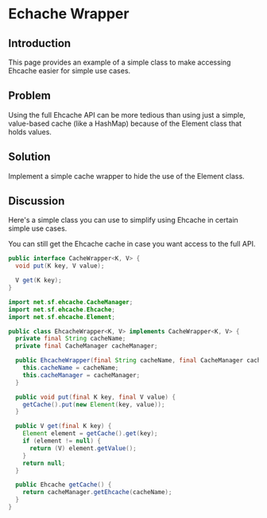 ---
---
# Echache Wrapper



## Introduction
This page provides an example of a simple class to make accessing Ehcache easier for simple use cases.

## Problem

Using the full Ehcache API can be more tedious than using just a simple, value-based cache (like a HashMap) because of the Element class that holds values.

## Solution

Implement a simple cache wrapper to hide the use of the Element class.

## Discussion

Here's a simple class you can use to simplify using Ehcache in certain simple use cases.

You can still get the Ehcache cache in case you want access to the full API.

~~~ java
public interface CacheWrapper<K, V> {
  void put(K key, V value);

  V get(K key);
}
~~~

~~~ java
import net.sf.ehcache.CacheManager;
import net.sf.ehcache.Ehcache;
import net.sf.ehcache.Element;

public class EhcacheWrapper<K, V> implements CacheWrapper<K, V> {
  private final String cacheName;
  private final CacheManager cacheManager;

  public EhcacheWrapper(final String cacheName, final CacheManager cacheManager) {
    this.cacheName = cacheName;
    this.cacheManager = cacheManager;
  }

  public void put(final K key, final V value) {
    getCache().put(new Element(key, value));
  }

  public V get(final K key) {
    Element element = getCache().get(key);
    if (element != null) {
      return (V) element.getValue();
    }
    return null;
  }

  public Ehcache getCache() {
    return cacheManager.getEhcache(cacheName);
  }
}
~~~
